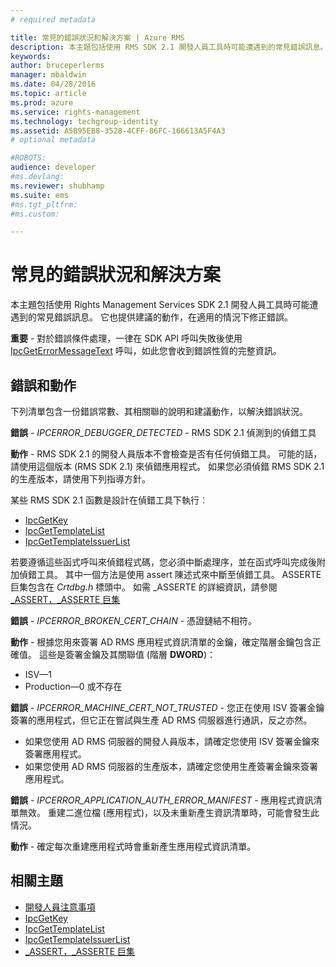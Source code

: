 ```yaml
---
# required metadata

title: 常見的錯誤狀況和解決方案 | Azure RMS
description: 本主題包括使用 RMS SDK 2.1 開發人員工具時可能遭遇到的常見錯誤訊息。
keywords:
author: bruceperlerms
manager: mbaldwin
ms.date: 04/28/2016
ms.topic: article
ms.prod: azure
ms.service: rights-management
ms.technology: techgroup-identity
ms.assetid: A5B95EB8-3528-4CFF-86FC-166613A5F4A3
# optional metadata

#ROBOTS:
audience: developer
#ms.devlang:
ms.reviewer: shubhamp
ms.suite: ems
#ms.tgt_pltfrm:
#ms.custom:

---
```


# 常見的錯誤狀況和解決方案
本主題包括使用 Rights Management Services SDK 2.1 開發人員工具時可能遭遇到的常見錯誤訊息。 它也提供建議的動作，在適用的情況下修正錯誤。

**重要** - 對於錯誤條件處理，一律在 SDK API 呼叫失敗後使用 [IpcGetErrorMessageText](/rights-management/sdk/2.1/api/win/functions#msipc_ipcgeterrormessagetext) 呼叫，如此您會收到錯誤性質的完整資訊。

 

## 錯誤和動作 ##
下列清單包含一份錯誤常數、其相關聯的說明和建議動作，以解決錯誤狀況。

**錯誤** - *IPCERROR_DEBUGGER_DETECTED* - RMS SDK 2.1 偵測到的偵錯工具

**動作** - RMS SDK 2.1 的開發人員版本不會檢查是否有任何偵錯工具。 可能的話，請使用這個版本 (RMS SDK 2.1) 來偵錯應用程式。
如果您必須偵錯 RMS SDK 2.1 的生產版本，請使用下列指導方針。

某些 RMS SDK 2.1 函數是設計在偵錯工具下執行︰
- [IpcGetKey</strong>](/rights-management/sdk/2.1/api/win/functions#msipc_ipcgetkey)
- [IpcGetTemplateList](/rights-management/sdk/2.1/api/win/functions#msipc_ipcgettemplatelist)
- [IpcGetTemplateIssuerList](/rights-management/sdk/2.1/api/win/functions#msipc_ipcgettemplateissuerlist)

若要遵循這些函式呼叫來偵錯程式碼，您必須中斷處理序，並在函式呼叫完成後附加偵錯工具。 其中一個方法是使用 assert 陳述式來中斷至偵錯工具。 ASSERTE 巨集包含在 *Crtdbg.h* 標頭中。
如需 \_ASSERTE 的詳細資訊，請參閱 [\_ASSERT，\_ASSERTE 巨集](https://msdn.microsoft.com/en-us/library/ezb1wyez.aspx)

**錯誤** - *IPCERROR_BROKEN_CERT_CHAIN* - 憑證鏈結不相符。

**動作** - 根據您用來簽署 AD RMS 應用程式資訊清單的金鑰，確定階層金鑰包含正確值。
這些是簽署金鑰及其關聯值 (階層 **DWORD**)：
- ISV—1
- Production—0 或不存在

**錯誤** - *IPCERROR_MACHINE_CERT_NOT_TRUSTED* - 您正在使用 ISV 簽署金鑰簽署的應用程式，但它正在嘗試與生產 AD RMS 伺服器進行通訊，反之亦然。

- 如果您使用 AD RMS 伺服器的開發人員版本，請確定您使用 ISV 簽署金鑰來簽署應用程式。
- 如果您使用 AD RMS 伺服器的生產版本，請確定您使用生產簽署金鑰來簽署應用程式。

**錯誤** - *IPCERROR_APPLICATION_AUTH_ERROR_MANIFEST* - 應用程式資訊清單無效。 重建二進位檔 (應用程式)，以及未重新產生資訊清單時，可能會發生此情況。

**動作** - 確定每次重建應用程式時會重新產生應用程式資訊清單。

## 相關主題 ##
* [開發人員注意事項](developer-notes.md)
* [IpcGetKey](/rights-management/sdk/2.1/api/win/functions#msipc_ipcgetkey)
* [IpcGetTemplateList](/rights-management/sdk/2.1/api/win/functions#msipc_ipcgettemplatelist)
* [IpcGetTemplateIssuerList](/rights-management/sdk/2.1/api/win/functions#msipc_ipcgettemplateissuerlist)
* [\_ASSERT，\_ASSERTE 巨集](https://msdn.microsoft.com/en-us/library/ezb1wyez.aspx)
 

 


<!--HONumber=Apr16_HO4-->


